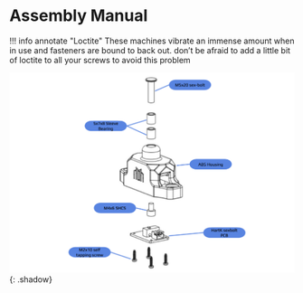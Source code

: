# Assembly Manual
!!! info annotate "Loctite"
    These machines vibrate an immense amount when in use and fasteners are bound to back out. don’t be afraid to add a little bit of loctite to all your screws to avoid this problem

![](./assembly_image_1.png){: .shadow}